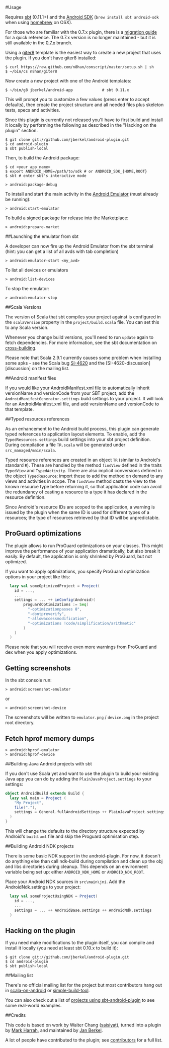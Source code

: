 #Usage

Requires [sbt][] (0.11.1+) and the [Android SDK][]
(`brew install sbt android-sdk` when using [homebrew][] on OSX).

For those who are familiar with the 0.7.x plugin, there is a [migration guide][]
for a quick reference. The 0.7.x version is no longer maintained - but it is
still available in the [0.7.x][] branch.

Using a [giter8][] template is the easiest way to create a new
project that uses the plugin. If you don't have giter8 installed:

    $ curl https://raw.github.com/n8han/conscript/master/setup.sh | sh
    $ ~/bin/cs n8han/giter8

Now create a new project with one of the Android templates:

    $ ~/bin/g8 jberkel/android-app             # sbt 0.11.x

This will prompt you to customize a few values (press enter to accept
defaults), then create the project structure and all needed files plus
skeleton tests, specs and activities.

Since this plugin is currently not released you'll have to first build and
install it locally by performing the following as described in the "Hacking on the plugin" section.

    $ git clone git://github.com/jberkel/android-plugin.git
    $ cd android-plugin
    $ sbt publish-local

Then, to build the Android package:

    $ cd <your app name>
    $ export ANDROID_HOME=/path/to/sdk # or ANDROID_SDK_{HOME,ROOT}
    $ sbt # enter sbt's interactive mode

    > android:package-debug

To install and start the main activity in the [Android Emulator][]
(must already be running):

    > android:start-emulator

To build a signed package for release into the Marketplace:

    > android:prepare-market

##Launching the emulator from sbt

A developer can now fire up the Android Emulator from the sbt terminal
(hint: you can get a list of all avds with tab completion)

    > android:emulator-start <my_avd>

To list all devices or emulators

    > android:list-devices

To stop the emulator:

    > android:emulator-stop

##Scala Versions

The version of Scala that sbt compiles your project against is
configured in the `scalaVersion` property in the
`project/build.scala` file. You can set this to any Scala
version.

Whenever you change build versions, you'll need to run `update` again
to fetch dependencies. For more information, see the sbt documentation
on [cross-building][].

Please note that Scala 2.9.1 currently causes some problem when installing some
apks - see the Scala bug [SI-4620][] and the [SI-4620-discussion][discussion] on
the mailing list.

##Android manifest files

If you would like your AndroidManifest.xml file to automatically inherit
versionName and versionCode from your SBT project, add the
`AndroidManifestGenerator.settings` build settings to your project.
It will look for an AndroidManifest.xml file, and add versionName
and versionCode to that template.

##Typed resources references

As an enhancement to the Android build process, this plugin can
generate typed references to application layout elements. To enable,
add the `TypedResources.settings` build settings into your sbt project
definition. During compilation a file `TR.scala` will be generated
under `src_managed/main/scala`.

Typed resource references are created in an object `TR` (similar to
Android's standard `R`). These are handled by the method `findView`
defined in the traits `TypedView` and `TypedActivity`. There are also
implicit conversions defined in the object `TypedResource`; import
these to add the method on demand to any views and activities in
scope. The `findView` method casts the view to the known resource type
before returning it, so that application code can avoid the redundancy
of casting a resource to a type it has declared in the resource
definition.

Since Android's resource IDs are scoped to the application, a warning
is issued by the plugin when the same ID is used for different types
of a resources; the type of resources retrieved by that ID will be
unpredictable.

## ProGuard optimizations

The plugin allows to run ProGuard optimizations on your classes. This
might improve the performance of your application dramatically, but also
break it easily. By default, the application is only shrinked by ProGuard,
but not optimized.

If you want to apply optimizations, you specify ProGuard
optimization options in your project like this:

```scala
  lazy val someOptimizedProject = Project(
    id = ...,
    ...
    settings = ... ++ inConfig(Android)(
        proguardOptimizations := Seq(
          "-optimizationpasses 8",
          "-dontpreverify",
          "-allowaccessmodification",
          "-optimizations !code/simplification/arithmetic"
        )
    )
  )
```

Please note that you will receive even more warnings from ProGuard
and dex when you apply optimizations.

## Getting screenshots

In the sbt console run:

    > android:screenshot-emulator

or

    > android:screenshot-device

The screenshots will be written to `emulator.png` / `device.png` in the project
root directory.

## Fetch hprof memory dumps

    > android:hprof-emulator
    > android:hprof-device

##Building Java Android projects with sbt

If you don't use Scala yet and want to use the plugin to build your existing
Java app you can do by adding the `PlainJavaProject.settings` to your settings:

```scala
object AndroidBuild extends Build {
  lazy val main = Project (
    "My Project",
    file("."),
    settings = General.fullAndroidSettings ++ PlainJavaProject.settings
  )
}
```

This will change the defaults to the directory structure expected by Android's
`build.xml` file and skip the Proguard optimisation step.

##Building Android NDK projects

There is some basic NDK support in the android-plugin.
For now, it doesn't do anything else than call ndk-build during compilation
and clean up the obj and libs directories during cleanup.
This depends on an environment variable being set up: either `ANDROID_NDK_HOME` or `ANDROID_NDK_ROOT`.

Place your Android NDK sources in `src\main\jni`. Add the AndroidNdk.settings to your project:

```scala
  lazy val someProjectUsingNDK = Project(
    id = ...,
    ...
    settings = ... ++ AndroidBase.settings ++ AndroidNdk.settings
  )
```

## Hacking on the plugin

If you need make modifications to the plugin itself, you can compile
and install it locally (you need at least sbt 0.10.x to build it):

    $ git clone git://github.com/jberkel/android-plugin.git
    $ cd android-plugin
    $ sbt publish-local

##Mailing list

There's no official mailing list for the project but most contributors hang
out in [scala-on-android][] or [simple-build-tool][].

You can also check out a list of
[projects using sbt-android-plugin][] to see some real-world examples.

##Credits

This code is based on work by Walter Chang
([saisiyat](http://github.com/weihsiu/saisiyat/)), turned into a plugin by
[Mark Harrah](http://github.com/harrah), and maintained by
[Jan Berkel](https://github.com/jberkel).

A lot of people have contributed to the plugin; see [contributors][] for a full
list.

[sbt]: https://github.com/harrah/xsbt/wiki
[scala-on-android]: http://groups.google.com/group/scala-on-android
[simple-build-tool]: http://groups.google.com/group/simple-build-tool
[0.7.x]: https://github.com/jberkel/android-plugin/tree/0.7.x
[sbt_011]: https://github.com/jberkel/android-plugin/tree/sbt_011
[migration guide]: https://github.com/jberkel/android-plugin/wiki/migration_guide
[contributors]: https://github.com/jberkel/android-plugin/wiki/Contributors
[homebrew]: https://github.com/mxcl/homebrew
[giter8]: https://github.com/n8han/giter8#readme
[Android SDK]: http://developer.android.com/sdk/index.html
[Android emulator]: http://developer.android.com/guide/developing/tools/emulator.html
[cross-building]: https://github.com/harrah/xsbt/wiki/Cross-Build
[SI-4620]: https://issues.scala-lang.org/browse/SI-4620
[SI-4620-discussion]: https://groups.google.com/d/topic/scala-on-android/s33BMJbYK5M/discussion
[projects using sbt-android-plugin]: https://github.com/jberkel/android-plugin/wiki/Projects-using-sbt-android-plugin
